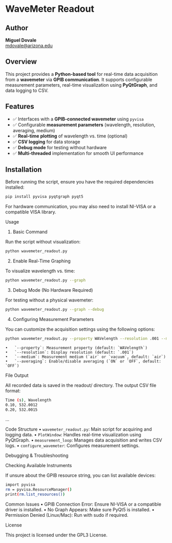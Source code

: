 # WaveMeter Readout

## Author
**Miguel Dovale**  
mdovale@arizona.edu  

## Overview
This project provides a **Python-based tool** for real-time data acquisition from a **wavemeter** via **GPIB communication**. It supports configurable measurement parameters, real-time visualization using **PyQtGraph**, and data logging to CSV.

## Features
- ✅ Interfaces with a **GPIB-connected wavemeter** using `pyvisa`
- ✅ Configurable **measurement parameters** (wavelength, resolution, averaging, medium)
- ✅ **Real-time plotting** of wavelength vs. time (optional)
- ✅ **CSV logging** for data storage
- ✅ **Debug mode** for testing without hardware
- ✅ **Multi-threaded** implementation for smooth UI performance

## Installation
Before running the script, ensure you have the required dependencies installed:

```bash
pip install pyvisa pyqtgraph pyqt5
```

For hardware communication, you may also need to install NI-VISA or a compatible VISA library.

Usage

1. Basic Command

Run the script without visualization:

```bash
python wavemeter_readout.py
```

2. Enable Real-Time Graphing

To visualize wavelength vs. time:

```bash
python wavemeter_readout.py --graph
```

3. Debug Mode (No Hardware Required)

For testing without a physical wavemeter:

```bash
python wavemeter_readout.py --graph --debug
```

4. Configuring Measurement Parameters

You can customize the acquisition settings using the following options:

```bash
python wavemeter_readout.py --property WAVelength --resolution .001 --medium air --averaging OFF
```

	•	`--property`: Measurement property (default: `WAVelength`)
	•	`--resolution`: Display resolution (default: `.001`)
	•	`--medium`: Measurement medium (`air` or `vacuum`, default: `air`)
	•	`--averaging`: Enable/disable averaging (`ON` or `OFF`, default: `OFF`)

File Output

All recorded data is saved in the readout/ directory. The output CSV file format:

```bash
Time (s), Wavelength
0.10, 532.0012
0.20, 532.0015
```
...

Code Structure
	•	`wavemeter_readout.py`: Main script for acquiring and logging data.
	•	`PlotWindow`: Handles real-time visualization using PyQtGraph.
	•	`measurement_loop`: Manages data acquisition and writes CSV logs.
	•	`configure_wavemeter`: Configures measurement settings.

Debugging & Troubleshooting

Checking Available Instruments

If unsure about the GPIB resource string, you can list available devices:

```bash
import pyvisa
rm = pyvisa.ResourceManager()
print(rm.list_resources())
```

Common Issues
	•	GPIB Connection Error: Ensure NI-VISA or a compatible driver is installed.
	•	No Graph Appears: Make sure PyQt5 is installed.
	•	Permission Denied (Linux/Mac): Run with sudo if required.

License

This project is licensed under the GPL3 License.